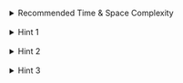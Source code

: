 <br>
<details class="hint-accordion">  
    <summary>Recommended Time & Space Complexity</summary>
    <p>
    You should aim for a solution with <code>O(n)</code> time and <code>O(n)</code> space, where <code>n</code> is the number of nodes in the given tree.
    </p>
</details>

<br>
<details class="hint-accordion">  
    <summary>Hint 1</summary>
    <p>
    A brute force solution would involve traversing the tree and, for every node, checking its entire left subtree to ensure all nodes are less than the current node, and its entire right subtree to ensure all nodes are greater. This results in an <code>O(n^2)</code> solution. Can you think of a better way? Maybe tracking values during the traversal would help.
    </p>
</details>

<br>
<details class="hint-accordion">  
    <summary>Hint 2</summary>
    <p>
    We can use the Depth First Search (DFS) algorithm to traverse the tree. At each node, we need to ensure that the tree rooted at that node is a valid Binary Search Tree (BST). One way to do this is by tracking an interval that defines the lower and upper limits for the node's value in that subtree. This interval will be updated as we move down the tree, ensuring each node adheres to the BST property.
    </p>
</details>

<br>
<details class="hint-accordion">  
    <summary>Hint 3</summary>
    <p>
    We start with the interval <code>[-infinity, infinity]</code> for the root node. As we traverse the tree, when checking the left subtree, we update the maximum value limit because all values in the left subtree must be less than the current node's value. Conversely, when checking the right subtree, we update the minimum value limit because all values in the right subtree must be greater than the current node's value.
    </p>
</details>
